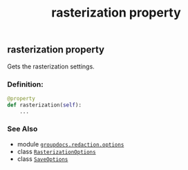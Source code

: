 ﻿---
title: rasterization property
second_title: GroupDocs.Redaction for Python via .NET API References
description: 
type: docs
weight: 50
url: /groupdocs.redaction.options/saveoptions/rasterization/
is_root: false
---

## rasterization property


Gets the rasterization settings.
### Definition:
```python
@property
def rasterization(self):
    ...
```

### See Also
* module [`groupdocs.redaction.options`](../../)
* class [`RasterizationOptions`](/redaction/python-net/groupdocs.redaction.options/rasterizationoptions)
* class [`SaveOptions`](/redaction/python-net/groupdocs.redaction.options/saveoptions)
